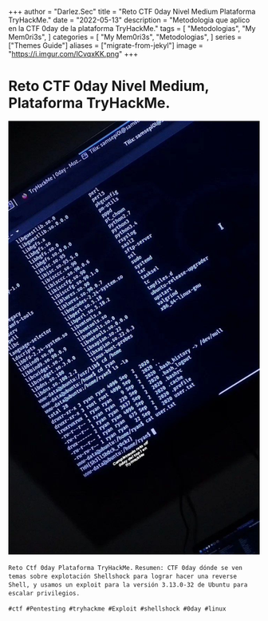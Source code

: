 +++
author = "Darlez.Sec"
title = "Reto CTF 0day Nivel Medium Plataforma TryHackMe."
date = "2022-05-13"
description = "Metodologia que aplico en la CTF 0day de la plataforma TryHackMe."
tags = [
"Metodologias",
"My Mem0ri3s",
]
categories = [
"My Mem0ri3s",
"Metodologias",
]
series = ["Themes Guide"]
aliases = ["migrate-from-jekyl"]
image = "https://i.imgur.com/lCvqxKK.png"
+++
# Reto CTF 0day Nivel Medium, Plataforma TryHackMe.

![0DAY](0day.png)

`Reto Ctf 0day Plataforma TryHackMe.`
`Resumen: CTF 0day dónde se ven temas sobre explotación Shellshock para lograr hacer una reverse Shell, y usamos un exploit para la versión 3.13.0-32 de Ubuntu para escalar privilegios.`

`#ctf #Pentesting #tryhackme #Exploit #shellshock #0day #linux`
